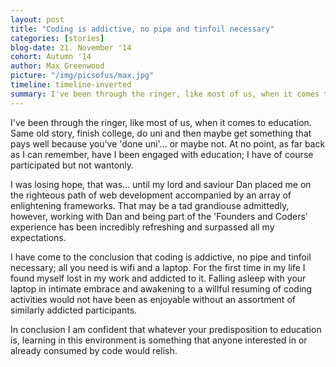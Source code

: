 ```yaml
---
layout: post
title: "Coding is addictive, no pipe and tinfoil necessary"
categories: [stories] 
blog-date: 21. November '14
cohort: Autumn '14
author: Max Greenwood
picture: "/img/picsofus/max.jpg"
timeline: timeline-inverted
summary: I've been through the ringer, like most of us, when it comes to education. Same old story finish college, do uni and then maybe get something that pays well because you've 'done uni'... or maybe not. At no point, as far back as I can remember, have I been at all engaged with education; I have of course participated but not wantonly...
---
```


I've been through the ringer, like most of us, when it comes to education. Same old story, finish college, do uni and then maybe get something that pays well because you've 'done uni'... or maybe not. At no point, as far back as I can remember, have I been engaged with education; I have of course participated but not wantonly. 

I was losing hope, that was...  until my lord and saviour Dan placed me on the righteous path of web development accompanied by an array of enlightening frameworks. That may be a tad grandiouse admittedly, however, working with Dan and being part of the 'Founders and Coders' experience has been incredibly refreshing and surpassed all my expectations.

I have come to the conclusion that coding is addictive, no pipe and tinfoil necessary; all you need is wifi and a laptop. For the first time in my life I found myself lost in my work and addicted to it. Falling asleep with your laptop in intimate embrace and awakening to a willful resuming of coding activities would not have been as enjoyable without an assortment of similarly addicted participants.

In conclusion I am confident that whatever your predisposition to education is, learning in this environment is something that anyone interested in or already consumed by code would relish.    
